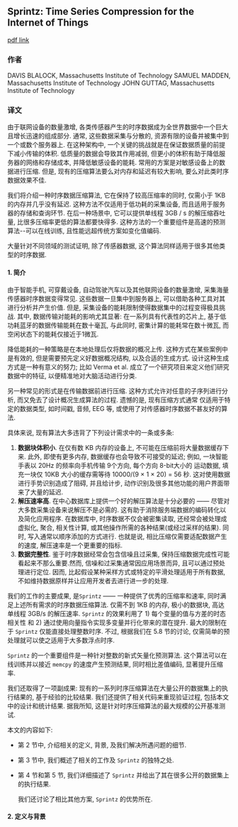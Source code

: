 ## Sprintz: Time Series Compression for the Internet of Things

[pdf link](https://arxiv.org/pdf/1808.02515.pdf)

### 作者

DAVIS BLALOCK, Massachusetts Institute of Technology
SAMUEL MADDEN, Massachusetts Institute of Technology
JOHN GUTTAG, Massachusetts Institute of Technology

### 译文

由于联网设备的数量激增, 各类传感器产生的时序数据成为全世界数据中一个巨大且增长迅速的组成部分. 通常, 这些数据采集与分散的, 资源有限的设备并被集中到一个或数个服务器上. 在这种架构中, 一个关键的挑战就是在保证数据质量的前提下减小传输的体积. 低质量的数据会导致其作用减弱, 但更小的体积有助于降低服务器的网络和存储成本, 并降低敏感设备的能耗. 常用的方案是对敏感设备上的数据进行压缩. 但是, 现有的压缩算法要么对内存和延迟有较大影响,  要么对此类时序数据效果不佳.



我们将介绍一种时序数据压缩算法, 它在保持了较高压缩率的同时, 仅需小于 1KB 的内存并几乎没有延迟. 这种方法不仅适用于低功耗的采集设备, 而且适用于服务器的存储和查询环节. 在后一种场景中, 它可以提供单线程 3GB / s 的解压缩吞吐量,  比很多压缩率更低的算法都要快得多. 这种方法的一个重要组件是高速的预测算法--可以在线训练, 且性能远超传统方案如变化值编码.



大量针对不同领域的测试证明, 除了传感器数据, 这个算法同样适用于很多其他类型的时序数据.



#### 1. 简介

由于智能手机, 可穿戴设备, 自动驾驶汽车以及其他联网设备的数量激增, 采集海量传感器时序数据变得常见. 这些数据一旦集中到服务器上, 可以借助各种工具对其进行分析并产生价值. 但是, 采集设备的能耗限制使得数据集中的过程变得极具挑战. 其中, 数据传输对能耗的影响尤其显著: 在一系列具有代表性的芯片上,  基于低功耗蓝牙的数据传输能耗在数十毫瓦, 与此同时, 密集计算的能耗常在数十微瓦, 而空闲状态下的能耗仅接近于1微瓦.



降低能耗的一种策略是在本地处理后仅将数据的概况上传. 这种方式在某些案例中是有效的, 但是需要预先定义好数据概况结构, 以及合适的生成方式. 设计这种生成方式是一种有意义的努力; 比如 Verma et al. 成立了一个研究项目来定义他们研究数据中的特征, 以便精准地对大脑活动进行分类.



另一种常见的形式是在传输数据前进行压缩. 这种方式允许对任意的子序列进行分析, 而又免去了设计概况生成算法的过程. 遗憾的是, 现有压缩方式通常 仅适用于特定的数据类型, 如时间戳, 音频, EEG 等, 或使用了对传感器时序数据不甚友好的算法.



具体来说, 现有算法大多违背了下列设计需求中的一条或多条:

1. **数据块体积小**. 在仅有数 KB 内存的设备上, 不可能在压缩前将大量数据缓存下来. 此外, 即使有更多内存, 数据缓存也会导致不可接受的延迟; 例如,  一块智能手表以 20Hz 的频率向手机传输 9个方向, 每个方向 8-bit大小的 运动数据, 填充一块仅 10KB 大小的缓存需等待 10000/(9 × 1 × 20) = 56 秒. 这对使用数据进行手势识别造成了阻碍,  并且给计步, 动作识别及很多其他功能的用户界面带来了大量的延迟.
2. **解压速率高**. 在中心数据库上提供一个好的解压算法是十分必要的 —— 尽管对大多数采集设备来说解压不是必需的. 这有助于消除服务端数据的编码转化以及简化应用程序. 在数据库中, 时序数据不仅会被密集读取, 还经常会被处理成虚拟化, 聚合, 相关性计算, 或其他操作所需的各种结果(或经过采样的结果). 同时, 写入通常以顺序添加的方式进行. 也就是说, 相比压缩仅需要适配数据产生的速度, 解压速率是一个更重要的指标.
3. **数据完整性**. 鉴于时序数据经常会包含信噪且过采集, 保持压缩数据完成性可能看起来不那么重要.然而, 信噪和过采集通常因应用场景而异, 且可以通过预处理进行定位. 因而, 比起假设某种采样方式或特定的平滑处理适用于所有数据,  不如维持数据原样并让应用开发者去进行进一步的处理.



我们的工作的主要成果, 是`Sprintz` ——  一种提供了优秀的压缩率和速率, 同时满足上述所有需求的时序数据压缩算法. 仅需不到 1KB 的内存,  极小的数据块,  高达单线程 3GB/s 的解压速率. `Sprintz` 的效果利用了 1) 每个变量的值与方差的时态相关性 和 2) 通过使用向量指令实现多变量并行化带来的潜在提升. 最大的限制在于 `Sprintz` 仅能直接处理整数时序. 不过, 根据我们在 5.8 节的讨论, 仅需简单的预处理就可以使之适用于大多数浮点时序.



`Sprintz` 的一个重要组件是一种针对整数的新式矢量化预测算法. 这个算法可以在线训练并以接近 `memcpy` 的速度产生预测结果, 同时相比差值编码, 显著提升压缩率.



我们还取得了一项副成果: 现有的一系列时序压缩算法在大量公开的数据集上的执行结果的, 基于经验的比较结果. 我们还提供了相关代码来重现验证过程, 包括本文中的设计和统计结果. 据我所知, 这是针对时序压缩算法的最大规模的公开基准测试.



本文的内容如下:

- 第 2 节中,  介绍相关的定义, 背景, 及我们解决所遇问题的细节.

- 第 3 节中, 我们概述了相关的工作及 `Sprintz` 的独特之处.

- 第 4 节和第 5 节, 我们详细描述了 `Sprintz` 并给出了其在很多公开的数据集上的执行结果.

  我们还讨论了相比其他方案, `Sprintz` 的优势所在.



#### 2. 定义与背景

